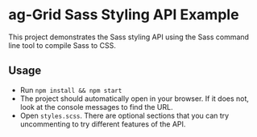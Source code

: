 # ag-Grid Sass Styling API Example

<p>This project demonstrates the Sass styling API using the Sass command line tool to compile Sass to CSS.</p>

## Usage

- Run `npm install && npm start`
- The project should automatically open in your browser. If it does not, look at the console messages to find the URL.
- Open `styles.scss`. There are optional sections that you can try uncommenting to try different features of the API.